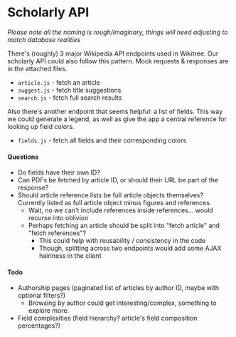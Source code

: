 # Scholarly API


*Please note all the naming is rough/imaginary, things will need adjusting to match database realities*


There's (roughly) 3 major Wikipedia API endpoints used in Wikitree. Our scholarly API could also follow this pattern. Mock requests & responses are in the attached files.

- `article.js` - fetch an article
- `suggest.js` -  fetch title suggestions
- `search.js` - fetch full search results


Also there's another endpoint that seems helpful: a list of fields. This way we could generate a legend, as well as give the app a central reference for looking up field colors.

- `fields.js` - fetch all fields and their corresponding colors


#### Questions
- Do fields have their own ID?
- Can PDFs be fetched by article ID, or should their URL be part of the response?
- Should article reference lists be full article objects themselves? Currently listed as full article object minus figures and references.
	- Wait, no we can't include references inside references... would recurse into oblivion
	- Perhaps fetching an article should be split into "fetch article" and "fetch references"? 
		- This could help with reusability / consistency in the code
		- Though, splitting across two endpoints would add some AJAX hairiness in the client


#### Todo
- Authorship pages (paginated list of articles by author ID, maybe with optional filters?)
	- Browsing by author could get interesting/complex, something to explore more.
- Field complexities (field hierarchy? article's field composition percentages?)
